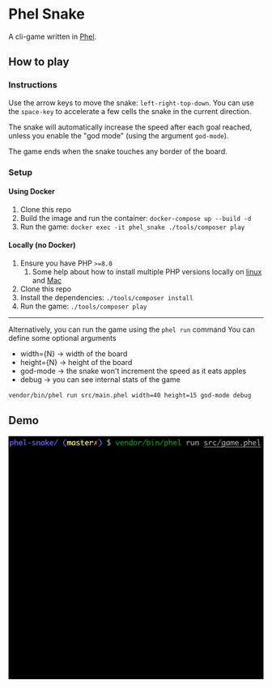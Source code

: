 # Phel Snake

A cli-game written in [Phel](https://phel-lang.org/).

## How to play

### Instructions

Use the arrow keys to move the snake: `left-right-top-down`.
You can use the `space-key` to accelerate a few cells the snake in the current direction.

The snake will automatically increase the speed after each goal reached, unless you enable the "god mode" (using the argument `god-mode`).

The game ends when the snake touches any border of the board.

### Setup

#### Using Docker

1. Clone this repo
2. Build the image and run the container: `docker-compose up --build -d`
3. Run the game: `docker exec -it phel_snake ./tools/composer play`

#### Locally (no Docker)

1. Ensure you have PHP `>=8.0`
   1. Some help about how to install multiple PHP versions locally on [linux](https://github.com/phpbrew/phpbrew) and [Mac](https://github.com/shivammathur/homebrew-php)
2. Clone this repo
3. Install the dependencies: `./tools/composer install`
4. Run the game: `./tools/composer play`

---

Alternatively, you can run the game using the `phel run` command
You can define some optional arguments
- width={N} -> width of the board
- height={N} -> height of the board
- god-mode -> the snake won't increment the speed as it eats apples
- debug -> you can see internal stats of the game

```bash
vendor/bin/phel run src/main.phel width=40 height=15 god-mode debug
```

## Demo

![](img/demo-snake.webp)
